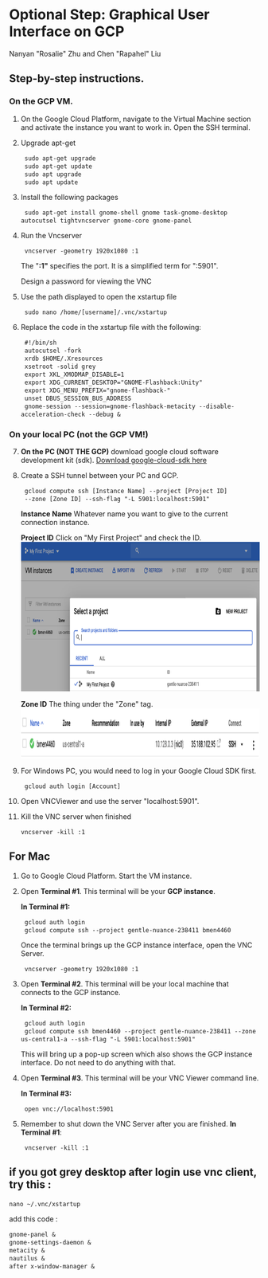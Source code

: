 # Optional Step: Graphical User Interface on GCP
Nanyan "Rosalie" Zhu and Chen "Rapahel" Liu

## Step-by-step instructions.
### On the GCP VM.
1. On the Google Cloud Platform, navigate to the Virtual Machine section and activate the instance you want to work in. Open the SSH terminal.

2. Upgrade apt-get

        sudo apt-get upgrade
        sudo apt-get update
        sudo apt upgrade
        sudo apt update

3. Install the following packages

        sudo apt-get install gnome-shell gnome task-gnome-desktop autocutsel tightvncserver gnome-core gnome-panel
        

4. Run the Vncserver

        vncserver -geometry 1920x1080 :1

    The "**:1"** specifies the port. It is a simplified term for ":5901".

    Design a password for viewing the VNC
    
5. Use the path displayed to open the xstartup file

        sudo nano /home/[username]/.vnc/xstartup

6. Replace the code in the xstartup file with the following:

        #!/bin/sh
        autocutsel -fork
        xrdb $HOME/.Xresources
        xsetroot -solid grey
        export XKL_XMODMAP_DISABLE=1
        export XDG_CURRENT_DESKTOP="GNOME-Flashback:Unity"
        export XDG_MENU_PREFIX="gnome-flashback-"
        unset DBUS_SESSION_BUS_ADDRESS
        gnome-session --session=gnome-flashback-metacity --disable-acceleration-check --debug &

### On your local PC (not the GCP VM!)
7. **On the PC (NOT THE GCP)** download google cloud software development kit (sdk).
        [Download google-cloud-sdk here](https://cloud.google.com/sdk/docs/downloads-versioned-archives)

8. Create a SSH tunnel between your PC and GCP.

        gcloud compute ssh [Instance Name] --project [Project ID]
        --zone [Zone ID] --ssh-flag "-L 5901:localhost:5901"

    **Instance Name** Whatever name you want to give to the current connection instance.
    
    **Project ID** Click on "My First Project" and check the ID.
    <img src="/Step03_GUI_setup (optional)/images/find_project_name.png" alt="GCP_console" width="600px" height="300px">
    
    **Zone ID** The thing under the "Zone" tag.
    <img src="/Step03_GUI_setup (optional)/images/find_zone.png" alt="GCP_console" width="1000px" height="100px">

9. For Windows PC, you would need to log in your Google Cloud SDK first.

        gcloud auth login [Account]

10. Open VNCViewer and use the server "localhost:5901".
11. Kill the VNC server when finished

        vncserver -kill :1
        
        
## For Mac

1. Go to Google Cloud Platform. Start the VM instance.
2. Open **Terminal #1**. This terminal will be your **GCP instance**.

    **In Terminal #1:**

        gcloud auth login
        gcloud compute ssh --project gentle-nuance-238411 bmen4460

    Once the terminal brings up the GCP instance interface, open the VNC Server.

        vncserver -geometry 1920x1080 :1

3. Open **Terminal #2**. This terminal will be your local machine that connects to the GCP instance.

    **In Terminal #2:**

        gcloud auth login
        gcloud compute ssh bmen4460 --project gentle-nuance-238411 --zone us-central1-a --ssh-flag "-L 5901:localhost:5901"

    This will bring up a pop-up screen which also shows the GCP instance interface. Do not need to do anything with that.

4. Open **Terminal #3**. This terminal will be your VNC Viewer command line.

    **In Terminal #3:**

        open vnc://localhost:5901

5. Remember to shut down the VNC Server after you are finished. **In Terminal #1**:

        vncserver -kill :1
        
        
        
        
        
        
## **if you got grey desktop after login use vnc client, try this :**
  ```
  nano ~/.vnc/xstartup
  ```
  add this code :
  ```
  gnome-panel &
  gnome-settings-daemon &
  metacity &
  nautilus &
  after x-window-manager &
  ```

